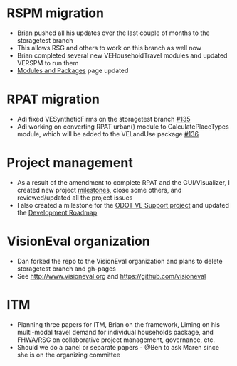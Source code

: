 # RSPM migration
  - Brian pushed all his updates over the last couple of months to the storagetest branch
  - This allows RSG and others to work on this branch as well now
  - Brian completed several new VEHouseholdTravel modules and updated VERSPM to run them
  - [Modules and Packages](Modules-and-Packages) page updated

# RPAT migration
  - Adi fixed VESyntheticFirms on the storagetest branch [#135](https://github.com/gregorbj/VisionEval/issues/135)
  - Adi working on converting RPAT urban() module to CalculatePlaceTypes module, which will be added to the VELandUse package [#136]( https://github.com/gregorbj/VisionEval/issues/136)

# Project management
  - As a result of the amendment to complete RPAT and the GUI/Visualizer, I created new project [milestones](https://github.com/gregorbj/VisionEval/milestones), close some others, and reviewed/updated all the project issues
  - I also created a milestone for the [ODOT VE Support project](https://github.com/gregorbj/VisionEval/milestone/16) and updated the [Development Roadmap](https://github.com/gregorbj/VisionEval/wiki/Development-Roadmap)

# VisionEval organization
  - Dan forked the repo to the VisionEval organization and plans to delete storagetest branch and gh-pages
  - See http://www.visioneval.org and https://github.com/visioneval

# ITM
  - Planning three papers for ITM, Brian on the framework, Liming on his multi-modal travel demand for individual households package, and FHWA/RSG on collaborative project management, governance, etc.  
  - Should we do a panel or separate papers - @Ben to ask Maren since she is on the organizing committee